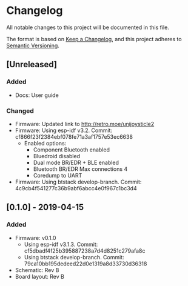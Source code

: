 # Changelog
All notable changes to this project will be documented in this file.

The format is based on [Keep a Changelog](https://keepachangelog.com/en/1.0.0/),
and this project adheres to [Semantic Versioning](https://semver.org/spec/v2.0.0.html).

## [Unreleased]
### Added
- Docs: User guide

### Changed
- Firmware: Updated link to http://retro.moe/unijoysticle2
- Firmware: Using esp-idf v3.2. Commit: cf866f23f2384ebf078fe71a3af1757e53ec6638
  - Enabled options:
    - Component Bluetooth enabled
    - Bluedroid disabled
    - Dual mode BR/EDR + BLE enabled
    - Bluetooth BR/EDR Max connections 4
    - Coredump to UART
- Firmware: Using btstack develop-branch. Commit: 4c9cb4f541277c36b9abf6abcc4e0f967c1bc3d4

## [0.1.0] - 2019-04-15
### Added
- Firmware: v0.1.0
  - Using esp-idf v3.1.3. Commit: cf5dbadf4f25b395887238a7d4d8251c279afa8c
  - Using btstack develop-branch. Commit: 79ca10bb195dedeed22d0e1319a8d33730d36318
- Schematic: Rev B
- Board layout: Rev B
